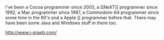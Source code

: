 I've been a Cocoa programmer since 2003, a [[NeXT]] programmer since 1992, a Mac programmer since 1987, a Commodore-64 programmer since some time in the 80's and a Apple ][ programmer before that. There may have been some Java and Windows stuff in there too.

http://www.i-graph.com/